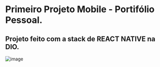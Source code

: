# Primeiro Projeto Mobile - Portifólio Pessoal.
## Projeto feito com a stack de REACT NATIVE na DIO.

![image](https://user-images.githubusercontent.com/83349077/169718339-169f9494-3daf-4844-b850-1750ab9cc446.png)

